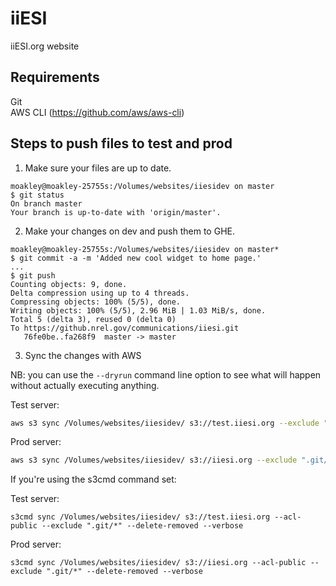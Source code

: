 iiESI
=====

iiESI.org website

## Requirements
Git  
AWS CLI (https://github.com/aws/aws-cli)

## Steps to push files to test and prod
1) Make sure your files are up to date.

```
moakley@moakley-25755s:/Volumes/websites/iiesidev on master
$ git status
On branch master
Your branch is up-to-date with 'origin/master'.
```

2) Make your changes on dev and push them to GHE.
```
moakley@moakley-25755s:/Volumes/websites/iiesidev on master*
$ git commit -a -m 'Added new cool widget to home page.'
...
$ git push
Counting objects: 9, done.
Delta compression using up to 4 threads.
Compressing objects: 100% (5/5), done.
Writing objects: 100% (5/5), 2.96 MiB | 1.03 MiB/s, done.
Total 5 (delta 3), reused 0 (delta 0)
To https://github.nrel.gov/communications/iiesi.git
   76fe0be..fa268f9  master -> master
```

3) Sync the changes with AWS

NB: you can use the ```--dryrun``` command line option to see what will happen without actually executing anything.

Test server:
```bash
aws s3 sync /Volumes/websites/iiesidev/ s3://test.iiesi.org --exclude ".git/*" --exclude "*.DS_Store" --delete
```

Prod server:
```bash
aws s3 sync /Volumes/websites/iiesidev/ s3://iiesi.org --exclude ".git/*" --exclude "*.DS_Store" --delete
```


If you're using the s3cmd command set:

Test server:
```
s3cmd sync /Volumes/websites/iiesidev/ s3://test.iiesi.org --acl-public --exclude ".git/*" --delete-removed --verbose
```

Prod server:
```
s3cmd sync /Volumes/websites/iiesidev/ s3://iiesi.org --acl-public --exclude ".git/*" --delete-removed --verbose
```
